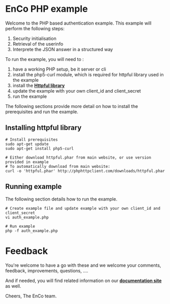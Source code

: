 EnCo PHP example
================

Welcome to the PHP based authentication example.
This example will perform the following steps:

1. Security initialisation
1. Retrieval of the userinfo
1. Interprete the JSON answer in a structured way

To run the example, you will need to :

1. have a working PHP setup, be it server or cli
1. install the php5-curl module, which is required for httpful library used in the example
1. install the [**Httpful library**](http://phphttpclient.com/)
1. update the example with your own client_id and client_secret
1. run the example

The following sections provide more detail on how to install the prerequisites and run the example.


## Installing httpful library

    # Install prerequisites
    sudo apt-get update
    sudo apt-get install php5-curl

    # Either download httpful.phar from main website, or use version provided in example
    # To automatically download from main website:
    curl -o 'httpful.phar' http://phphttpclient.com/downloads/httpful.phar

## Running example

The following section details how to run the example.

    # Create example file and update example with your own client_id and client_secret
    vi auth_example.php

    # Run example
    php -f auth_example.php

# Feedback

You're welcome to have a go with these and we welcome your comments, feedback, improvements, questions, ....

And if needed, you will find related information on our [**documentation site**](http://docs.enco.io/) as well.

Cheers,
The EnCo team.
